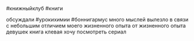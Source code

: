#книжныйклуб 
#книги 

обсуждали #урокихимии #боннигармус 
много мыслей вылезло в связи с небольшим отличием моего жизненного опыта от жизненного опыта девушек
книга клевая хочу посмотреть сериал